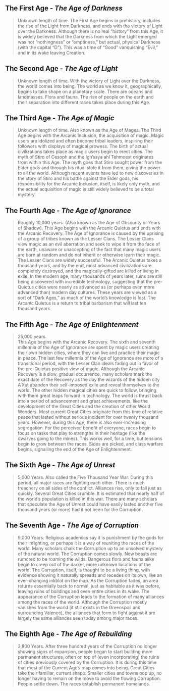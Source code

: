 
## The First Age - *The Age of Darkness*
> Unknown length of time.
The First Age begins in prehistory, includes the rise of the Light from Darkness, and ends with the victory of Light over the Darkness.  Although there is no real “history” from this Age, it is widely believed that the Darkness from which the Light emerged was not “nothingness” or “emptiness,” but actual, physical Darkness (with the capital “D”).  This was a time of “Good” vanquishing “Evil,” and in its wake leaving Creation.

## The Second Age - *The Age of Light*
> Unknown length of time.
With the victory of Light over the Darkness, the world comes into being. The world as we know it, geographically, begins to take shape on a planetary scale.  There are oceans and landmasses.  Flora and fauna.  The rise of people on the earth and their separation into different races takes place during this Age.

## The Third Age - *The Age of Magic*
> Unknown length of time.
Also known as the Age of Mages. The Third Age begins with the Arcanic Inclusion, the acquisition of magic.  Magic users are idolized and often become tribal leaders, inspiring their followers with displays of magical prowess.  The birth of actual civilizations takes place as magic users begin to erect cities.  The myth of Stiro of Cesoph and the Igh’saya ahl Tehmoest originates from within this Age.  The myth goes that Stiro sought power from the Elder gods and through his ritual stole it from them, giving the power to all the world.  Although recent events have led to new discoveries in the story of Stiro and his battle against the Elder gods, his responsibility for the Arcanic Inclusion, itself, is likely only myth, and the actual acquisition of magic is still widely believed to be a total mystery.

## The Fourth Age - *The Age of Ignorance*
> Roughly 10,000 years.
(Also known as the Age of Obscurity or Years of Shadow).  This Age begins with the Arcanic Quietus and ends with the Arcanic Recovery.  The Age of Ignorance is caused by the uprising of a group of tribes known as the Lesser Clans.  The Lesser Clans view magic as an evil aberration and seek to wipe it from the face of the earth, unaware or unaccepting of the fact that many magic users are born at random and do not inherit or otherwise learn their magic.  The Lesser Clans are widely successful.
The Arcanic Quietus takes a thousand years, and by the end, most advanced civilizations are completely destroyed, and the magically-gifted are killed or living in exile.   In the modern age, many thousands of years later, ruins are still being discovered with incredible technology, suggesting that the pre-Quietus cities were nearly as advanced as (or perhaps even more advanced than) modern day cultures.  These years are viewed as a sort of “Dark Ages,” as much of the world’s knowledge is lost.  The Arcanic Quietus is a return to tribal barbarism that will last ten thousand years.

## The Fifth Age - *The Age of Enlightenment*  
> 25,000 years.  
This Age begins with the Arcanic Recovery.  The sixth and seventh millennia of the Age of Ignorance are spent by magic users creating their own hidden cities, where they can live and practice their magic in peace.  The last few millennia of the Age of Ignorance are more of a transitional period, with the Lesser Clan ideals fading out in favor of the pre-Quietus positive view of magic.  Although the Arcanic Recovery is a slow, gradual occurrence, many scholars mark the exact date of the Recovery as the day the wizards of the hidden city A’Xut abandon their self-imposed exile and reveal themselves to the world.  The other hidden magical cities are quick to follow, bringing with them great leaps forward in technology.  The world is thrust back into a period of advancement and great achievements, like the development of the Great Cities and the creation of other World Wonders.  Most current Great Cities originate from this time of relative peace that lasted without serious incident for over twenty thousand years.  However, during this Age, there is also ever-increasing segregation.  For the perceived benefit of everyone, races begin to focus on tasks that play to strengths in their heritage (like the dwarves going to the mines).  This works well, for a time, but tensions begin to grow between the races.  Sides are picked, and class warfare begins, signalling the end of the Age of Enlightenment.

## The Sixth Age - *The Age of Unrest*
> 5,000 Years.
Also called the Five Thousand Year War.  During this period, all major races are fighting each other.  There is much treachery on all sides of the conflict.  Alliances rise, only to fall just as quickly.  Several Great Cities crumble.  It is estimated that nearly half of the world’s population is killed in this war.  There are many scholars that speculate the Age of Unrest could have easily lasted another five thousand years (or more) had it not been for the Corruption.

## The Seventh Age - *The Age of Corruption*
> 9,000 Years.
Religious academics say it is punishment by the gods for their infighting, or perhaps it is a way of reuniting the races of the world.  Many scholars chalk the Corruption up to an unsolved mystery of the natural world.
The Corruption comes slowly.  New beasts are rumored to be roaming the wilds.  Dangerous flora and fauna alike begin to creep out of the darker, more unknown locations of the world.  The Corruption, itself, is thought to be a living thing, with evidence showing it naturally spreads and recedes on its own, like an ever-changing inkblot on the map.  As the Corruption fades, an area returns essentially back to normal, just as habitable as it was before, leaving ruins of buildings and even entire cities in its wake.
The appearance of the Corruption leads to the formation of many alliances among the races of the world.  Although the Corruption mostly vanishes from the world (it still exists in the Greenspoil and surrounding Valence), the alliances that form to fight against it are largely the same alliances seen today among major races.

## The Eighth Age - *The Age of Rebuilding*
> 3,800 Years.
After three hundred years of the Corruption no longer showing signs of expansion, people began to start building more permanent structures, often on top of (even incorporating) the ruins of cities previously covered by the Corruption.  It is during this time that most of the Current Age’s map comes into being.  Great Cities take their familiar, current shape.  Smaller cities and towns pop up, no longer having to remain on the move to avoid the flowing Corruption.  People settle down.  The races establish permanent homelands.  
